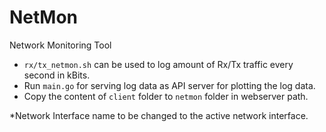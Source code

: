 # NetMon

Network Monitoring Tool

- `rx/tx_netmon.sh` can be used to log amount of Rx/Tx traffic every second in kBits.
- Run `main.go` for serving log data as API server for plotting the log data.
- Copy the content of `client` folder to `netmon` folder in webserver path.


*Network Interface name to be changed to the active network interface.